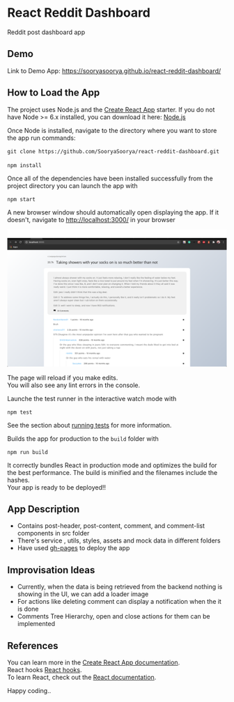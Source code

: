 # React Reddit Dashboard

Reddit post dashboard app<br />

## Demo
Link to Demo App: https://sooryasoorya.github.io/react-reddit-dashboard/

## How to Load the App

The project uses Node.js and the [Create React App](https://github.com/facebook/create-react-app) starter. If you do not have Node >= 6.x installed, you can download it here: [Node.js](https://nodejs.org/en/)

Once Node is installed, navigate to the directory where you want to store the app run commands:
```
git clone https://github.com/SooryaSoorya/react-reddit-dashboard.git

npm install
```
Once all of the dependencies have been installed successfully from the project directory you can launch the app with
```
npm start
```

A new browser window should automatically open displaying the app. If it doesn't, navigate to [http://localhost:3000/](http://localhost:3000/) in your browser

![Reddit-dashboard](react-reddit-dashboard.png "Reddit-dashboard")

The page will reload if you make edits.<br />
You will also see any lint errors in the console. <br/>

Launche the test runner in the interactive watch mode with <br />
```
npm test
```
See the section about [running tests](https://facebook.github.io/create-react-app/docs/running-tests) for more information.

Builds the app for production to the `build` folder with<br />
```
npm run build
```
It correctly bundles React in production mode and optimizes the build for the best performance.
The build is minified and the filenames include the hashes.<br />
Your app is ready to be deployed!!

## App Description

- Contains  post-header, post-content, comment, and comment-list components in src folder
- There's service , utils, styles, assets and mock data in different folders
- Have used [gh-pages](https://github.com/tschaub/gh-pages) to deploy the app

## Improvisation Ideas

 - Currently, when the data is being retrieved from the backend nothing is showing in the UI, we can add a loader image
 - For actions like deleting comment can display a notification when the it is done
 - Comments Tree Hierarchy, open and close actions for them can be implemented
 
## References

You can learn more in the [Create React App documentation](https://facebook.github.io/create-react-app/docs/getting-started).<br/>
React hooks [React hooks](https://reactjs.org/docs/hooks-intro.html). <br/>
To learn React, check out the [React documentation](https://reactjs.org/).

Happy coding..
